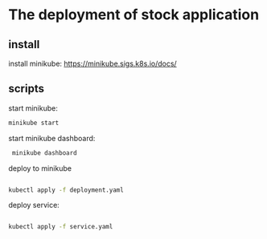 
# The deployment of stock application

## install

install minikube: https://minikube.sigs.k8s.io/docs/

## scripts

start minikube:

```bash
minikube start
```


start minikube dashboard:

```bash
 minikube dashboard
```

deploy to minikube

```bash

kubectl apply -f deployment.yaml
```
deploy service:


```bash

kubectl apply -f service.yaml
```
